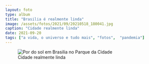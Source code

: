 ```yaml
---
layout: foto
type: album
title: "Brasilia é realmente linda"
image: /assets/fotos/2021/09/20210518_180041.jpg
caption: "Cidade realmente linda"
date: 2021-09-20
tags: ["a vida, o universo e tudo mais", "fotos",  "pandemia"]
---
```

<figure class="foto-post">
  <img src="{{ site.baseurl }}/assets/fotos/2021/09/20210518_180041.jpg" alt="Por do sol em Brasilia no Parque da Cidade" title="Foto do por do sol em Brasília, no Parque da Cidade">
  <figcaption>Cidade realmente linda</figcaption>
</figure>